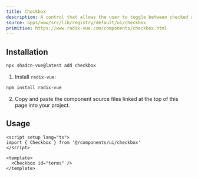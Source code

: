 ```yaml
---
title: Checkbox
description: A control that allows the user to toggle between checked and not checked.
source: apps/www/src/lib/registry/default/ui/checkbox 
primitive: https://www.radix-vue.com/components/checkbox.html
---
```



<ComponentPreview name="CheckboxDemo"  /> 


## Installation

```bash
npx shadcn-vue@latest add checkbox
```

<ManualInstall>

1. Install `radix-vue`:

```bash
npm install radix-vue
```

2. Copy and paste the component source files linked at the top of this page into your project.
</ManualInstall>

## Usage

```vue
<script setup lang="ts">
import { Checkbox } from '@/components/ui/checkbox'
</script>

<template>
  <Checkbox id="terms" />
</template>
```